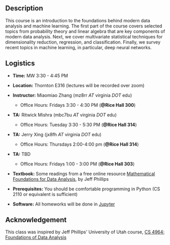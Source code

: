 ## Description

This course is an introduction to the foundations behind modern data analysis
and machine learning.  The first part of the course covers selected topics from
probability theory and linear algebra that are key components of modern data
analysis. Next, we cover multivariate statistical techniques for dimensionality
reduction, regression, and classification. Finally, we survey recent topics in
machine learning, in particular, deep neural networks.

## Logistics

* **Time:** MW 3:30 - 4:45 PM
* **Location:** Thornton E316 (lectures will be recorded over zoom)
* **Instructor:** Miaomiao Zhang (mz8rr *AT* virginia *DOT* edu)
  - Office Hours: Fridays 3:30 - 4:30 PM (**@Rice Hall 300**)
* **TA:** Ritwick Mishra (mbc7bu *AT* virginia *DOT* edu)
  - Office Hours: Tuesday 3:30 - 5:30 PM (**@Rice Hall 314**)
* **TA:** Jerry Xing (jx8fh *AT* virginia *DOT* edu)
  - Office Hours: Thursdays 2:00-4:00 pm (**@Rice Hall 314**)
* **TA:** TBD
  - Office Hours: Fridays 1:00 - 3:00 PM (**@Rice Hall 303**)

* **Textbook:** Some readings from a free online resource [Mathematical Foundations for Data Analysis](http://www.cs.utah.edu/~jeffp/M4D/M4D.html), by Jeff Phillips
* **Prerequisites:** You should be comfortable programming in Python (CS 2110 or equivalent is sufficient)
* **Software:** All homeworks will be done in [Jupyter](https://jupyter.org)

## Acknowledgement
This class was inspired by Jeff Phillips' University of Utah course, [CS 4964: Foundations of Data Analysis](http://www.cs.utah.edu/~jeffp/teaching/FoDA.html)
